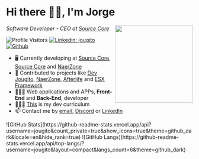 <h1>Hi there 👋🏻, I'm Jorge</h1>

<img align="right" src=https://cdn.dev-jougito.com/images/bored-tired.gif style="object-fit: cover; height: 210px; float: right">

<p>
 <em> Software Developer - CEO at <a href="https://dev-jougito.com/" target="_blank">Source Core</a> </em>
</p>

![Profile Visitors](https://visitor-badge.laobi.icu/badge?page_id=jougito.jougito)
[![Linkedin: jougito](https://img.shields.io/badge/Jorge_G%C3%B3mez-blue?style=flat&logo=Linkedin&logoColor=white&link=https://www.linkedin.com/in/jougito/)](https://www.linkedin.com/in/jougito/)
[![Github](https://img.shields.io/github/followers/jougito?label=Follow&style=social)](https://github.com/jougito)

- 🖥️ Currently developing at [Source Core](https://source-core.com/), [Source Core](https://dev-jougito.com/) and [NaerZone](https://naerzone.com/)
- 📑 Contributed to projects like [Dev Jougito](https://dev-jougito.com/), [NaerZone](https://naerzone.com/), [Afterlife]() and [ESX Framework](https://esx-framework.github.io/)
- 🧑🏻‍💻 Web applications and APPs, **Front-End** and **Back-End**, developer
- 👨🏻‍🎓 [This]() is my dev curriculum
- 📫 Contact me by [email](mailto:jorge@dev-jougito.com), [Discord](https://discord.gg/74gVSf7) or [LinkedIn](https://www.linkedin.com/in/jougito/)

<p>
  ![GitHub Stats](https://github-readme-stats.vercel.app/api?username=jougito&count_private=true&show_icons=true&theme=github_dark&locale=en&hide_rank=true)
  ![GitHub Langs](https://github-readme-stats.vercel.app/api/top-langs/?username=jougito&layout=compact&langs_count=6&theme=github_dark)
</p>
